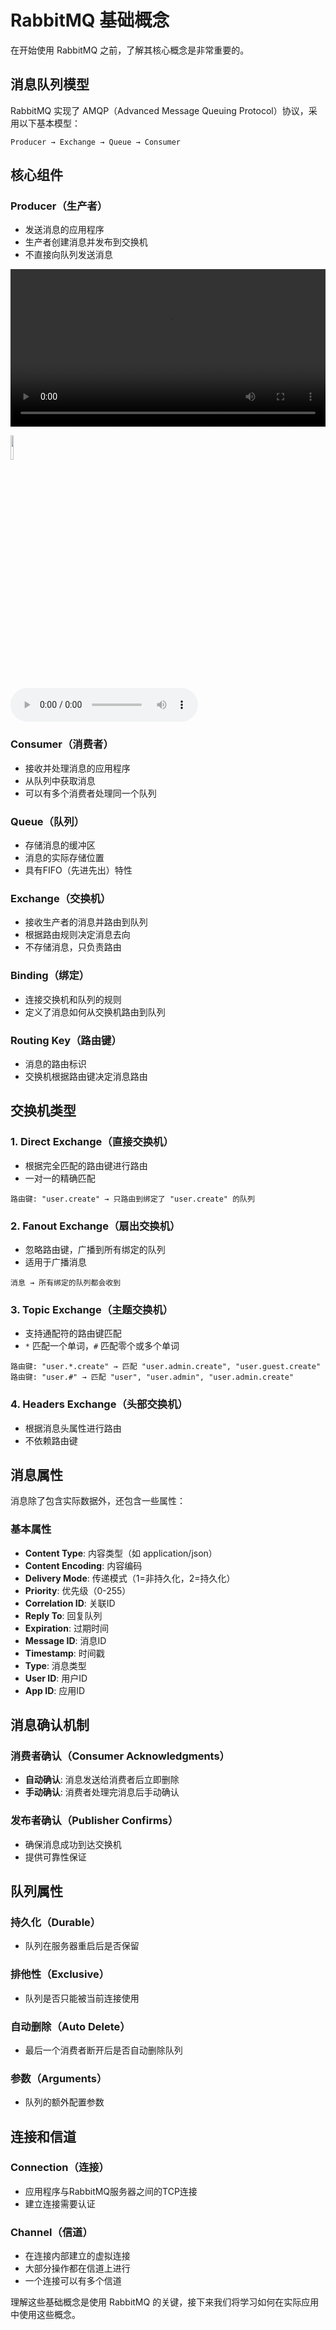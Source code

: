 # RabbitMQ 基础概念

在开始使用 RabbitMQ 之前，了解其核心概念是非常重要的。

## 消息队列模型

RabbitMQ 实现了 AMQP（Advanced Message Queuing Protocol）协议，采用以下基本模型：

```
Producer → Exchange → Queue → Consumer
```

## 核心组件

### Producer（生产者）
- 发送消息的应用程序
- 生产者创建消息并发布到交换机
- 不直接向队列发送消息

<video src="https://www.bilibili.com/video/BV1EGFce9EFo/?spm_id_from=333.337.search-card.all.click&vd_source=873eba00d212fa94f5c97ca219c7243d" controls width="100%"></video>

<img src="" controls width="10%"></img>

<audio controls>   <source src="http://47.113.102.160:9090/docs-demo/music/周公-不说.flac" type="audio/flac">   Your browser does not support the audio tag. </audio>



### Consumer（消费者）

- 接收并处理消息的应用程序
- 从队列中获取消息
- 可以有多个消费者处理同一个队列

### Queue（队列）
- 存储消息的缓冲区
- 消息的实际存储位置
- 具有FIFO（先进先出）特性

### Exchange（交换机）
- 接收生产者的消息并路由到队列
- 根据路由规则决定消息去向
- 不存储消息，只负责路由

### Binding（绑定）
- 连接交换机和队列的规则
- 定义了消息如何从交换机路由到队列

### Routing Key（路由键）
- 消息的路由标识
- 交换机根据路由键决定消息路由

## 交换机类型

### 1. Direct Exchange（直接交换机）
- 根据完全匹配的路由键进行路由
- 一对一的精确匹配

```
路由键: "user.create" → 只路由到绑定了 "user.create" 的队列
```

### 2. Fanout Exchange（扇出交换机）
- 忽略路由键，广播到所有绑定的队列
- 适用于广播消息

```
消息 → 所有绑定的队列都会收到
```

### 3. Topic Exchange（主题交换机）
- 支持通配符的路由键匹配
- `*` 匹配一个单词，`#` 匹配零个或多个单词

```
路由键: "user.*.create" → 匹配 "user.admin.create", "user.guest.create"
路由键: "user.#" → 匹配 "user", "user.admin", "user.admin.create"
```

### 4. Headers Exchange（头部交换机）
- 根据消息头属性进行路由
- 不依赖路由键

## 消息属性

消息除了包含实际数据外，还包含一些属性：

### 基本属性
- **Content Type**: 内容类型（如 application/json）
- **Content Encoding**: 内容编码
- **Delivery Mode**: 传递模式（1=非持久化，2=持久化）
- **Priority**: 优先级（0-255）
- **Correlation ID**: 关联ID
- **Reply To**: 回复队列
- **Expiration**: 过期时间
- **Message ID**: 消息ID
- **Timestamp**: 时间戳
- **Type**: 消息类型
- **User ID**: 用户ID
- **App ID**: 应用ID

## 消息确认机制

### 消费者确认（Consumer Acknowledgments）
- **自动确认**: 消息发送给消费者后立即删除
- **手动确认**: 消费者处理完消息后手动确认

### 发布者确认（Publisher Confirms）
- 确保消息成功到达交换机
- 提供可靠性保证

## 队列属性

### 持久化（Durable）
- 队列在服务器重启后是否保留

### 排他性（Exclusive）
- 队列是否只能被当前连接使用

### 自动删除（Auto Delete）
- 最后一个消费者断开后是否自动删除队列

### 参数（Arguments）
- 队列的额外配置参数

## 连接和信道

### Connection（连接）
- 应用程序与RabbitMQ服务器之间的TCP连接
- 建立连接需要认证

### Channel（信道）
- 在连接内部建立的虚拟连接
- 大部分操作都在信道上进行
- 一个连接可以有多个信道

理解这些基础概念是使用 RabbitMQ 的关键，接下来我们将学习如何在实际应用中使用这些概念。 